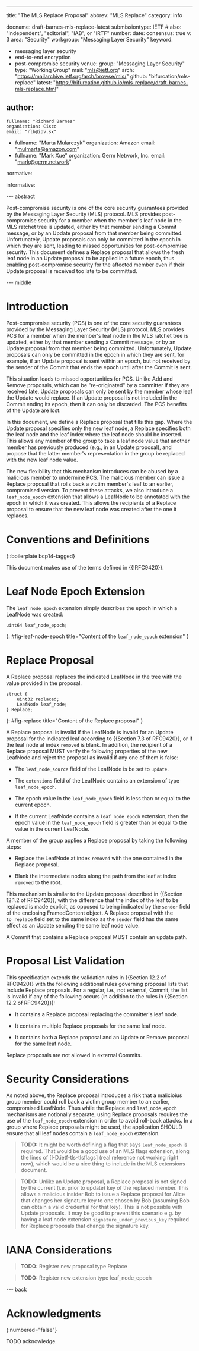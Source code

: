 ---
title: "The MLS Replace Proposal"
abbrev: "MLS Replace"
category: info

docname: draft-barnes-mls-replace-latest
submissiontype: IETF  # also: "independent", "editorial", "IAB", or "IRTF"
number:
date:
consensus: true
v: 3
area: "Security"
workgroup: "Messaging Layer Security"
keyword:
 - messaging layer security
 - end-to-end encryption
 - post-compromise security
venue:
  group: "Messaging Layer Security"
  type: "Working Group"
  mail: "mls@ietf.org"
  arch: "https://mailarchive.ietf.org/arch/browse/mls/"
  github: "bifurcation/mls-replace"
  latest: "https://bifurcation.github.io/mls-replace/draft-barnes-mls-replace.html"

author:
 -
    fullname: "Richard Barnes"
    organization: Cisco
    email: "rlb@ipv.sx"
 -
    fullname: "Marta Mularczyk"
    organization: Amazon
    email: "mulmarta@amazon.com"
 -
    fullname: "Mark Xue"
    organization: Germ Network, Inc.
    email: "mark@germ.network"

normative:

informative:


--- abstract

Post-compromise security is one of the core security guarantees provided by the
Messaging Layer Security (MLS) protocol.  MLS provides post-compromise security
for a member when the member's leaf node in the MLS ratchet tree is updated,
either by that member sending a Commit message, or by an Update proposal from
that member being committed.  Unfortunately, Update proposals can only be
committed in the epoch in which they are sent, leading to missed opportunities
for post-compromise security.  This document defines a Replace proposal that
allows the fresh leaf node in an Update proposal to be applied in a future
epoch, thus enabling post-compromise security for the affected member even if
their Update proposal is received too late to be committed.

--- middle

# Introduction

Post-compromise security (PCS) is one of the core security guarantees provided
by the Messaging Layer Security (MLS) protocol.  MLS provides PCS for a member
when the member's leaf node in the MLS ratchet tree is updated, either by that
member sending a Commit message, or by an Update proposal from that member being
committed.  Unfortunately, Update proposals can only be committed in the epoch
in which they are sent, for example, if an Update proposal is sent within an
epoch, but not received by the sender of the Commit that ends the epoch until
after the Commit is sent.

This situation leads to missed opportunities for PCS.  Unlike Add and Remove
proposals, which can be "re-originated" by a committer if they are received
late, Update proposals can only be sent by the member whose leaf the Update
would replace.  If an Update proposal is not included in the Commit ending its
epoch, then it can only be discarded.  The PCS benefits of the Update are lost.

In this document, we define a Replace proposal that fills this gap.  Where the
Update proposal specifies only the new leaf node, a Replace specifies both the
leaf node and the leaf index where the leaf node should be inserted.  This
allows any member of the group to take a leaf node value that another member has
previously produced (e.g., in an Update proposal), and propose that the latter
member's representation in the group be replaced with the new leaf node value.

The new flexibility that this mechanism introduces can be abused by a malicious
member to undermine PCS.  The malicious member can issue a Replace proposal that
rolls back a victim member's leaf to an earlier, compromised version.  To
prevent these attacks, we also introduce a `leaf_node_epoch` extension that
allows a LeafNode to be annotated with the epoch in which it was created.  This
allows the recipients of a Replace proposal to ensure that the new leaf node was
created after the one it replaces.

# Conventions and Definitions

{::boilerplate bcp14-tagged}

This document makes use of the terms defined in {{!RFC9420}}.

# Leaf Node Epoch Extension

The `leaf_node_epoch` extension simply describes the epoch in which a LeafNode
was created:

~~~
uint64 leaf_node_epoch;
~~~
{: #fig-leaf-node-epoch title="Content of the `leaf_node_epoch` extension" }

# Replace Proposal

A Replace proposal replaces the indicated LeafNode in the tree with the value
provided in the proposal.

~~~
struct {
    uint32 replaced;
    LeafNode leaf_node;
} Replace;
~~~
{: #fig-replace title="Content of the Replace proposal" }

A Replace proposal is invalid if the LeafNode is invalid for an Update proposal
for the indicated leaf according to {{Section 7.3 of RFC9420}}, or if the leaf
node at index `removed` is blank.  In addition, the recipient of a Replace
proposal MUST verify the following properties of the new LeafNode and reject
the proposal as invalid if any one of them is false:

* The `leaf_node_source` field of the LeafNode is be set to `update`.

* The `extensions` field of the LeafNode contains an extension of type
  `leaf_node_epoch`.

* The epoch value in the `leaf_node_epoch` field is less than or equal to the
  current epoch.

* If the current LeafNode contains a `leaf_node_epoch` extension, then the
  epoch value in the `leaf_node_epoch` field is greater than or equal to the
  value in the current LeafNode.

A member of the group applies a Replace proposal by taking the following steps:

* Replace the LeafNode at index `removed` with the one contained in the Replace
  proposal.

* Blank the intermediate nodes along the path from the leaf at index `removed`
  to the root.

This mechanism is similar to the Update proposal described in {{Section 12.1.2
of RFC9420}}, with the difference that the index of the leaf to be replaced is
made explicit, as opposed to being indicated by the `sender` field of the
enclosing FramedContent object.  A Replace proposal with the `to_replace` field
set to the same index as the `sender` field has the same effect as an Update
sending the same leaf node value.

A Commit that contains a Replace proposal MUST contain an update path.

# Proposal List Validation

This specification extends the validation rules in {{Section 12.2 of RFC9420}}
with the following additional rules governing proposal lists that include
Replace proposals.  For a regular, i.e., not external, Commit, the list is
invalid if any of the following occurs (in addition to the rules in {{Section
12.2 of RFC9420}}):

* It contains a Replace proposal replacing the committer's leaf node.

* It contains multiple Replace proposals for the same leaf node.

* It contains both a Replace proposal and an Update or Remove proposal for the
  same leaf node.

Replace proposals are not allowed in external Commits.

# Security Considerations

As noted above, the Replace proposal introduces a risk that a malicioius group
member could roll back a victim group member to an earlier, compromised
LeafNode.  Thus while the Replace and `leaf_node_epoch` mechanisms are
notionally separate, using Replace proposals requires the use of the
`leaf_node_epoch` extension in order to avoid roll-back attacks.  In a group
where Replace proposals might be used, the application SHOULD ensure that all
leaf nodes contain a `leaf_node_epoch` extension.

> **TODO:** It might be worth defining a flag that says `leaf_node_epoch` is
> required.  That would be a good use of an MLS flags extension, along the lines
> of [I-D.ietf-tls-tlsflags] (real reference not working right now), which would
> be a nice thing to include in the MLS extensions document.

> **TODO:** Unlike an Update proposal, a Replace proposal is not signed by the
> current (i.e. prior to update) key of the replaced member. This allows a
> malicious insider Bob to issue a Replace proposal for Alice that changes her
> signature key to one chosen by Bob (assuming Bob can obtain a valid
> credential for that key). This is not possible with Update proposals.
> It may be good to prevent this scenario e.g. by having a leaf node extension
> `signature_under_previous_key` required for Replace proposals that change
> the signature key.

# IANA Considerations

> **TODO:** Register new proposal type Replace

> **TODO:** Register new extension type leaf_node_epoch

--- back

# Acknowledgments
{:numbered="false"}

TODO acknowledge.
